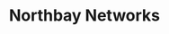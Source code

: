 ---
facebook: https://facebook.com/pages/Northbay-Networks/249873968406
linkedin: https://linkedin.com/company/281668
logohandle: northbay-networks
sort: northbay-networks
title: Northbay Networks
twitter: https://x.com/northbaynetwork
website: http://www.northbay-networks.com/
---